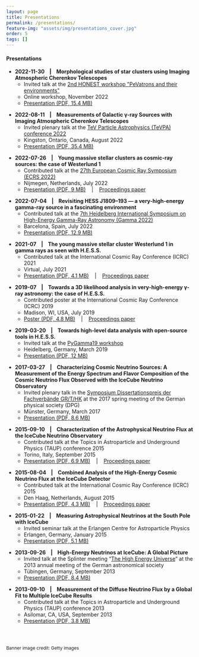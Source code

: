```yaml
---
layout: page
title: Presentations
permalink: /presentations/
feature-img: "assets/img/presentations_cover.jpg"
order: 5
tags: []
---
```


#### Presentations

* __2022-11-30 &nbsp;&nbsp; \| &nbsp;&nbsp; Morphological studies of star clusters using Imaging Atmospheric Cherenkov Telescopes__
  * Invited talk at the <a href="https://indico.desy.de/event/34265" target="_blank">2nd HONEST workshop "PeVatrons and their environments"</a>
  * Online workshop, November 2022
  * <a href="/assets/talks/2022-11-30_LarsMohrmann_HONEST_StarClustersWithIACTs.pdf" target="_blank">Presentation (PDF, 15.4 MB)</a>
<p> </p>

* __2022-08-11 &nbsp;&nbsp; \| &nbsp;&nbsp; Measurements of Galactic γ-ray Sources with Imaging Atmospheric Cherenkov Telescopes__
  * Invited plenary talk at the <a href="https://indico.cern.ch/event/1082486" target="_blank">TeV Particle Astrophysics (TeVPA) conference 2022</a>
  * Kingston, Ontario, Canada, August 2022
  * <a href="/assets/talks/2022-08-11_LarsMohrmann_TeVPA2022.pdf" target="_blank">Presentation (PDF, 35.4 MB)</a>
<p> </p>

* __2022-07-26 &nbsp;&nbsp; \| &nbsp;&nbsp; Young massive stellar clusters as cosmic-ray sources: the case of Westerlund 1__
  * Contributed talk at the <a href="https://indico.nikhef.nl/event/2110" target="_blank">27th European Cosmic Ray Symposium (ECRS 2022)</a>
  * Nijmegen, Netherlands, July 2022
  * <a href="/assets/talks/2022-07-04_LarsMohrmann_ECRS2022_Nijmegen_Westerlund1.pdf" target="_blank">Presentation (PDF, 9 MB)</a> &nbsp;&nbsp; \| &nbsp;&nbsp; <a href="https://pos.sissa.it/423/106" target="_blank">Proceedings paper</a>
<p> </p>

* __2022-07-04 &nbsp;&nbsp; \| &nbsp;&nbsp; Revisiting HESS J1809–193 — a very-high-energy gamma-ray source in a fascinating environment__
  * Contributed talk at the <a href="https://indico.icc.ub.edu/event/46" target="_blank">7th Heidelberg International Symposium on High-Energy Gamma-Ray Astronomy (Gamma 2022)</a>
  * Barcelona, Spain, July 2022
  * <a href="/assets/talks/2022-07-04_LarsMohrmann_Gamma2022_Barcelona.pdf" target="_blank">Presentation (PDF, 12.9 MB)</a>
<p> </p>

* __2021-07 &nbsp;&nbsp; \| &nbsp;&nbsp; The young massive stellar cluster Westerlund 1 in gamma rays as seen with H.E.S.S.__
  * Contributed talk at the International Cosmic Ray Conference (ICRC) 2021
  * Virtual, July 2021
  * <a href="/assets/talks/2021-07_LarsMohrmann_ICRC2021.pdf" target="_blank">Presentation (PDF, 4.1 MB)</a> &nbsp;&nbsp; \| &nbsp;&nbsp; <a href="https://pos.sissa.it/395/789" target="_blank">Proceedings paper</a>
<p> </p>

* __2019-07 &nbsp;&nbsp; \| &nbsp;&nbsp; Towards a 3D likelihood analysis in very-high-energy γ-ray astronomy: the case of H.E.S.S.__
  * Contributed poster at the International Cosmic Ray Conference (ICRC) 2019
  * Madison, WI, USA, July 2019
  * <a href="/assets/talks/2019-07_LarsMohrmann_PosterICRC2019.pdf" target="_blank">Poster (PDF, 4.8 MB)</a> &nbsp;&nbsp; \| &nbsp;&nbsp; <a href="https://pos.sissa.it/358/747" target="_blank">Proceedings paper</a>
<p> </p>

* __2019-03-20 &nbsp;&nbsp; \| &nbsp;&nbsp; Towards high-level data analysis with open-source tools in H.E.S.S.__
  * Invited talk at the <a href="https://indico.cern.ch/event/783425/overview" target="_blank">PyGamma19 workshop</a>
  * Heidelberg, Germany, March 2019
  * <a href="/assets/talks/2019-03-20_LarsMohrmann_PyGamma19_Heidelberg.pdf" target="_blank">Presentation (PDF, 12 MB)</a>
<p> </p>

* __2017-03-27 &nbsp;&nbsp; \| &nbsp;&nbsp; Characterizing Cosmic Neutrino Sources: A Measurement of the Energy Spectrum and Flavor Composition of the Cosmic Neutrino Flux Observed with the IceCube Neutrino Observatory__
  * Invited plenary talk in the <a href="https://www.dpg-verhandlungen.de/year/2017/conference/muenster/part/sydi/session/1" target="_blank">Symposium Dissertationspreis der Fachverbände GR/T/HK</a> at the 2017 spring meeting of the German physical society (DPG)
  * Münster, Germany, March 2017
  * <a href="/assets/talks/2017-03-27_LarsMohrmann_DPG2017_Muenster.pdf" target="_blank">Presentation (PDF, 8.6 MB)</a>
<p> </p>

* __2015-09-10 &nbsp;&nbsp; \| &nbsp;&nbsp; Characterization of the Astrophysical Neutrino Flux at the IceCube Neutrino Observatory__
  * Contributed talk at the Topics in Astroparticle and Underground Physics (TAUP) conference 2015
  * Torino, Italy, September 2015
  * <a href="/assets/talks/2015-09-10_LarsMohrmann_TAUP2015_Torino.pdf" target="_blank">Presentation (PDF, 6.9 MB)</a> &nbsp;&nbsp; \| &nbsp;&nbsp; <a href="https://iopscience.iop.org/article/10.1088/1742-6596/718/6/062045" target="_blank">Proceedings paper</a>
<p> </p>

* __2015-08-04 &nbsp;&nbsp; \| &nbsp;&nbsp; Combined Analysis of the High-Energy Cosmic Neutrino Flux at the IceCube Detector__
  * Contributed talk at the International Cosmic Ray Conference (ICRC) 2015
  * Den Haag, Netherlands, August 2015
  * <a href="/assets/talks/2015-08-04_LarsMohrmann_ICRC2015_DenHaag.pdf" target="_blank">Presentation (PDF, 4.3 MB)</a> &nbsp;&nbsp; \| &nbsp;&nbsp; <a href="https://pos.sissa.it/236/1066" target="_blank">Proceedings paper</a>
<p> </p>

* __2015-01-22 &nbsp;&nbsp; \| &nbsp;&nbsp; Measuring Astrophysical Neutrinos at the South Pole with IceCube__
  * Invited seminar talk at the Erlangen Centre for Astroparticle Physics
  * Erlangen, Germany, January 2015
  * <a href="/assets/talks/2015-01-22_LarsMohrmann_2015_ECAP_Seminar.pdf" target="_blank">Presentation (PDF, 5.1 MB)</a>
<p> </p>

* __2013-09-26 &nbsp;&nbsp; \| &nbsp;&nbsp; High-Energy Neutrinos at IceCube: A Global Picture__
  * Invited talk at the Splinter meeting “<a href="https://indico.desy.de/conferenceOtherViews.py?view=standard&confId=7755" target="_blank">The High Energy Universe</a>” at the 2013 annual meeting of the German astronomical society
  * Tübingen, Germany, September 2013
  * <a href="/assets/talks/2013-09-26_LarsMohrmann_AG2013_Tuebingen.pdf" target="_blank">Presentation (PDF, 8.4 MB)</a>
<p> </p>

* __2013-09-10 &nbsp;&nbsp; \| &nbsp;&nbsp; Measurement of the Diffuse Neutrino Flux by a Global Fit to Multiple IceCube Results__
  * Contributed talk at the Topics in Astroparticle and Underground Physics (TAUP) conference 2013
  * Asilomar, CA, USA, September 2013
  * <a href="/assets/talks/2013-09-10_LarsMohrmann_TAUP2013_Asilomar.pdf" target="_blank">Presentation (PDF, 3.8 MB)</a>
<p> </p>

<p style="font-size:9pt;margin-top:1.5cm;">Banner image credit: Getty images</p>
